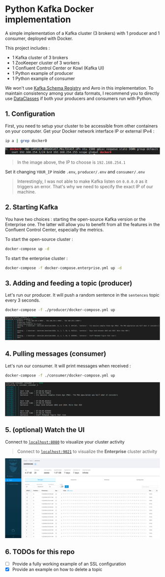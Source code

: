 # Python Kafka Docker implementation

A simple implementation of a Kafka cluster (3 brokers) with 1 producer and 1 consumer, deployed with Docker.

This project includes :

- 1 Kafka cluster of 3 brokers
- 1 ZooKeeper cluster of 3 workers
- 1 Confluent Control Center or Kowl (Kafka UI)
- 1 Python example of producer
- 1 Python example of consumer

We won't use [Kafka Schema Registry](https://www.youtube.com/watch?v=5fjw62LGYNg) and Avro in this implementation. To maintain consistency among your data formats, I recommend you to directly use [DataClasses](https://realpython.com/python-data-classes/) if both your producers and consumers run with Python.

## 1. Configuration

First, you need to setup your cluster to be accessible from other containers on your computer. Get your Docker network interface IP or external IPv4 :

```bash
ip a | grep docker0
```

![Grep Docker IP](./images/docker_interface.png)

> In the image above, the IP to choose is `192.168.254.1`

Set it changing `YOUR_IP` inside `.env`, `producer/.env` and `consumer/.env`

> Interestingly, I was not able to make Kafka listen on `0.0.0.0` as it triggers an error. That's why we need to specify the exact IP of our machine.

## 2. Starting Kafka

You have two choices : starting the open-source Kafka version or the Enterprise one. The latter will allow you to benefit from all the features in the Confluent Control Center, especially the metrics.

To start the open-source cluster :

```bash
docker-compose up -d
```

To start the enterprise cluster :

```bash
docker-compose -f docker-compose.enterprise.yml up -d
```

## 3. Adding and feeding a topic (producer)

Let's run our producer. It will push a random sentence in the `sentences` topic every 3 seconds.

```bash
docker-compose -f ./producer/docker-compose.yml up
```

![Producer run example](./images/producer.png)

## 4. Pulling messages (consumer)

Let's run our consumer. It will print messages when received :

```bash
docker-compose -f ./consumer/docker-compose.yml up
```

![Consumer run example](./images/consumer.png)

## 5. (optional) Watch the UI

Connect to [`localhost:8080`](http://localhost:8080) to visualize your cluster activity

> Connect to [`localhost:9021`](http://localhost:9021) to visualize the **Enterprise** cluster activity

![Kowl UI example](./images/UI.png)

## 6. TODOs for this repo

- [ ] Provide a fully working example of an SSL configuration
- [x] Provide an example on how to delete a topic
